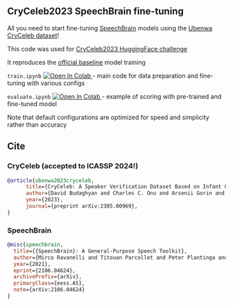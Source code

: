 ## CryCeleb2023 SpeechBrain fine-tuning

All you need to start fine-tuning [SpeechBrain](https://speechbrain.readthedocs.io/) models using the [Ubenwa CryCeleb dataset](https://huggingface.co/datasets/Ubenwa/CryCeleb2023)!

This code was used for [CryCeleb2023 HuggingFace challenge](https://huggingface.co/spaces/competitions/CryCeleb2023)

It reproduces the [official baseline](https://huggingface.co/Ubenwa/ecapa-voxceleb-ft2-cryceleb) model training

`train.ipynb` <a target="_blank" href="https://colab.research.google.com/github/Ubenwa/cryceleb2023/blob/main/train.ipynb">
<img src="https://colab.research.google.com/assets/colab-badge.svg" alt="Open In Colab"/>
</a> - main code for data preparation and fine-tuning with various configs

`evaluate.ipynb` <a target="_blank" href="https://colab.research.google.com/github/Ubenwa/cryceleb2023/blob/main/evaluate.ipynb">
<img src="https://colab.research.google.com/assets/colab-badge.svg" alt="Open In Colab"/>
</a> - example of scoring with pre-trained and fine-tuned model

Note that default configurations are optimized for speed and simplicity rather than accuracy

## Cite

### CryCeleb (accepted to ICASSP 2024!)

```bibtex
@article{ubenwa2023cryceleb,
      title={CryCeleb: A Speaker Verification Dataset Based on Infant Cry Sounds},
      author={David Budaghyan and Charles C. Onu and Arsenii Gorin and Cem Subakan and Doina Precup},
      year={2023},
      journal={preprint arXiv:2305.00969},
}
```

### SpeechBrain

```bibtex
@misc{speechbrain,
  title={{SpeechBrain}: A General-Purpose Speech Toolkit},
  author={Mirco Ravanelli and Titouan Parcollet and Peter Plantinga and Aku Rouhe and Samuele Cornell and Loren Lugosch and Cem Subakan and Nauman Dawalatabad and Abdelwahab Heba and Jianyuan Zhong and Ju-Chieh Chou and Sung-Lin Yeh and Szu-Wei Fu and Chien-Feng Liao and Elena Rastorgueva and François Grondin and William Aris and Hwidong Na and Yan Gao and Renato De Mori and Yoshua Bengio},
  year={2021},
  eprint={2106.04624},
  archivePrefix={arXiv},
  primaryClass={eess.AS},
  note={arXiv:2106.04624}
}
```
